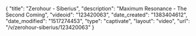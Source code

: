 {
    "title": "Zerohour - Siberius",
    "description": "Maximum Resonance - The Second Coming",
    "videoid": "123420063",
    "date_created": "1383404612",
    "date_modified": "1517274453",
    "type": "captivate",
    "layout": "video",
    "url": "\/v\/zerohour-siberius\/123420063"
}